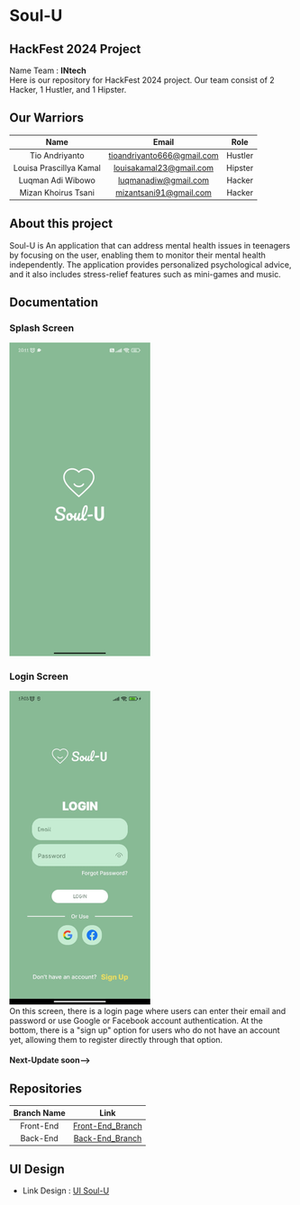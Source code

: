 # Soul-U

## HackFest 2024 Project

Name Team : <b>INtech</b> <br>
Here is our repository for HackFest 2024 project. Our team consist of 2 Hacker, 1 Hustler, and 1 Hipster.

## Our Warriors

|              Name              |          Email             |    Role   |                                                      
| :----------------------------: | :------------------------: | :-------: | 
|         Tio Andriyanto         | tioandriyanto666@gmail.com |  Hustler  |           
|    Louisa Prascillya Kamal     |   louisakamal23@gmail.com  |  Hipster  |                                     
|        Luqman Adi Wibowo       |     luqmanadiw@gmail.com   |   Hacker  |    
|       Mizan Khoirus Tsani      |    mizantsani91@gmail.com  |   Hacker  |      

## About this project

Soul-U is An application that can address mental health issues in teenagers by focusing on the user, enabling them to monitor their mental health independently. The application provides personalized psychological advice, and it also includes stress-relief features such as mini-games and music.

## Documentation

### Splash Screen
<a href="https://github.com/luqmanadi/Soul-U/blob/main/Front-End/Asset/SplashScreen%20SS.jpg">
  <img src="https://github.com/luqmanadi/Soul-U/blob/main/Front-End/Asset/SplashScreen%20SS.jpg" alt="Soul-U Splash Screen" width="250">
</a>

### Login Screen
<a href="https://github.com/luqmanadi/Soul-U/blob/main/Front-End/Asset/Login%20Screen%20SS.jpg">
  <img src="https://github.com/luqmanadi/Soul-U/blob/main/Front-End/Asset/Login%20Screen%20SS.jpg" alt="Soul-U Login Screen" width="250">
</a> 
<br>
On this screen, there is a login page where users can enter their email and password or use Google or Facebook account authentication. At the bottom, there is a "sign up" option for users who do not have an account yet, allowing them to register directly through that option.

#### Next-Update soon-->

## Repositories

|    Branch Name     |                                         Link                                |
| :----------------: | :--------------------------------------------------------------------------:|
|     Front-End      | [Front-End_Branch](https://github.com/luqmanadi/Soul-U/tree/main/Front-End) |
|      Back-End      |  [Back-End_Branch](https://github.com/luqmanadi/Soul-U/tree/main/Back-End)  |


## UI Design

- Link Design : [UI Soul-U](https://www.figma.com/file/b4mzAk2N6PmpcSrch3ANFG/Untitled?type=design&node-id=0%3A1&mode=design&t=TJLkq7YeNNUjdFwd-1)

